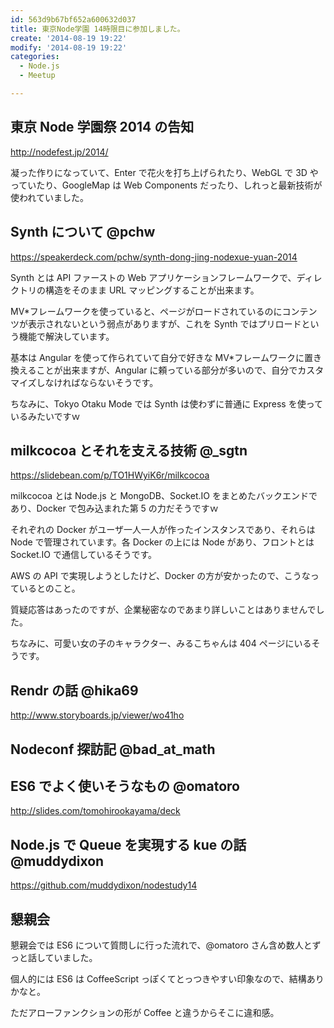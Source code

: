 ```yaml
---
id: 563d9b67bf652a600632d037
title: 東京Node学園 14時限目に参加しました。
create: '2014-08-19 19:22'
modify: '2014-08-19 19:22'
categories:
  - Node.js
  - Meetup

---
```


## 東京 Node 学園祭 2014 の告知

http://nodefest.jp/2014/

凝った作りになっていて、Enter で花火を打ち上げられたり、WebGL で 3D やっていたり、GoogleMap は Web Components だったり、しれっと最新技術が使われていました。

## Synth について @pchw

https://speakerdeck.com/pchw/synth-dong-jing-nodexue-yuan-2014

Synth とは API ファーストの Web アプリケーションフレームワークで、ディレクトリの構造をそのまま URL マッピングすることが出来ます。

MV\*フレームワークを使っていると、ページがロードされているのにコンテンツが表示されないという弱点がありますが、これを Synth ではプリロードという機能で解決しています。

基本は Angular を使って作られていて自分で好きな MV\*フレームワークに置き換えることが出来ますが、Angular に頼っている部分が多いので、自分でカスタマイズしなければならないそうです。

ちなみに、Tokyo Otaku Mode では Synth は使わずに普通に Express を使っているみたいですｗ

<!-- more -->

## milkcocoa とそれを支える技術 @\_sgtn

https://slidebean.com/p/TO1HWyiK6r/milkcocoa

milkcocoa とは Node.js と MongoDB、Socket.IO をまとめたバックエンドであり、Docker で包み込まれた第 5 の力だそうですｗ

それぞれの Docker がユーザ一人一人が作ったインスタンスであり、それらは Node で管理されています。各 Docker の上には Node があり、フロントとは Socket.IO で通信しているそうです。

AWS の API で実現しようとしたけど、Docker の方が安かったので、こうなっているとのこと。

質疑応答はあったのですが、企業秘密なのであまり詳しいことはありませんでした。

ちなみに、可愛い女の子のキャラクター、みるこちゃんは 404 ページにいるそうです。

## Rendr の話 @hika69

http://www.storyboards.jp/viewer/wo41ho

## Nodeconf 探訪記 @bad_at_math

## ES6 でよく使いそうなもの @omatoro

http://slides.com/tomohirookayama/deck

## Node.js で Queue を実現する kue の話 @muddydixon

https://github.com/muddydixon/nodestudy14

## 懇親会

懇親会では ES6 について質問しに行った流れで、@omatoro さん含め数人とずっと話していました。

個人的には ES6 は CoffeeScript っぽくてとっつきやすい印象なので、結構ありかなと。

ただアローファンクションの形が Coffee と違うからそこに違和感。
